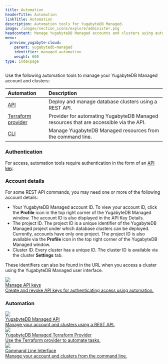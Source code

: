 ```yaml
---
title: Automation
headerTitle: Automation
linkTitle: Automation
description: Automation tools for YugabyteDB Managed.
image: /images/section_icons/explore/administer.png
headcontent: Manage YugabyteDB Managed accounts and clusters using automation
menu:
  preview_yugabyte-cloud:
    parent: yugabytedb-managed
    identifier: managed-automation
    weight: 600
type: indexpage
---
```


Use the following automation tools to manage your YugabyteDB Managed account and clusters:

| Automation | Description |
| :--------- | :---------- |
| [API](https://api-docs.yugabyte.com/docs/managed-apis) | Deploy and manage database clusters using a REST API. |
| [Terraform provider](https://registry.terraform.io/providers/yugabyte/ybm/latest) | Provider for automating YugabyteDB Managed resources that are accessible via the API. |
| [CLI](managed-cli/) | Manage YugabyteDB Managed resources from the command line. |

### Authentication

For access, automation tools require authentication in the form of an [API key](managed-apikeys/).

### Account details

For some REST API commands, you may need one or more of the following account details:

- Your YugabyteDB Managed account ID. To view your account ID, click the **Profile** icon in the top right corner of the YugabyteDB Managed window. The account ID is also displayed in the API Key Details.
- The project ID. The project ID is a unique identifier of the YugabyteDB Managed project under which database clusters can be deployed. Currently, accounts have only one project. The project ID is also available via the **Profile** icon in the top right corner of the YugabyteDB Managed window.
- Cluster ID. Every cluster has a unique ID. The cluster ID is available via the cluster **Settings** tab.

These identifiers can also be found in the URL when you access a cluster using the YugabyteDB Managed user interface.

<div class="row">

  <div class="col-12 col-md-6 col-lg-12 col-xl-6">
    <a class="section-link icon-offset" href="managed-apikeys/">
      <div class="head">
        <img class="icon" src="/images/section_icons/secure/checklist.png" aria-hidden="true" />
        <div class="title">Manage API keys</div>
      </div>
      <div class="body">
        Create and revoke API keys for authenticating access using automation.
      </div>
    </a>
  </div>

</div>

### Automation

<div class="row">

  <div class="col-12 col-md-6 col-lg-12 col-xl-6">
    <a class="section-link icon-offset" href="https://api-docs.yugabyte.com/docs/managed-apis">
      <div class="head">
        <img class="icon" src="/images/section_icons/develop/api-icon.png" aria-hidden="true" />
        <div class="title">YugabyteDB Managed API</div>
      </div>
      <div class="body">
        Manage your account and clusters using a REST API.
      </div>
    </a>
  </div>

  <div class="col-12 col-md-6 col-lg-12 col-xl-6">
    <a class="section-link icon-offset" href="https://registry.terraform.io/providers/yugabyte/ybm/latest">
      <div class="head">
        <img class="icon" src="/images/section_icons/develop/ecosystem/terraform.png" aria-hidden="true" />
        <div class="title">YugabyteDB Managed Terraform Provider</div>
      </div>
      <div class="body">
        Use the Terraform provider to automate tasks.
      </div>
    </a>
  </div>

  <div class="col-12 col-md-6 col-lg-12 col-xl-6">
    <a class="section-link icon-offset" href="managed-cli/">
      <div class="head">
        <img class="icon" src="/images/section_icons/deploy/enterprise/console.png" aria-hidden="true" />
        <div class="title">Command Line Interface</div>
      </div>
      <div class="body">
        Manage your account and clusters from the command line.
      </div>
    </a>
  </div>

</div>
